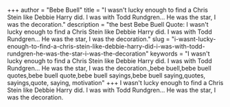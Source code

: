 +++
author = "Bebe Buell"
title = "I wasn't lucky enough to find a Chris Stein like Debbie Harry did. I was with Todd Rundgren... He was the star, I was the decoration."
description = "the best Bebe Buell Quote: I wasn't lucky enough to find a Chris Stein like Debbie Harry did. I was with Todd Rundgren... He was the star, I was the decoration."
slug = "i-wasnt-lucky-enough-to-find-a-chris-stein-like-debbie-harry-did-i-was-with-todd-rundgren-he-was-the-star-i-was-the-decoration"
keywords = "I wasn't lucky enough to find a Chris Stein like Debbie Harry did. I was with Todd Rundgren... He was the star, I was the decoration.,bebe buell,bebe buell quotes,bebe buell quote,bebe buell sayings,bebe buell saying,quotes, sayings,quote, saying, motivation"
+++
I wasn't lucky enough to find a Chris Stein like Debbie Harry did. I was with Todd Rundgren... He was the star, I was the decoration.
